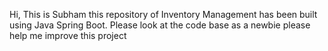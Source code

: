 Hi, This is Subham this repository of Inventory Management has been built using Java Spring Boot. Please look at the code base as a newbie please help me improve this project 
